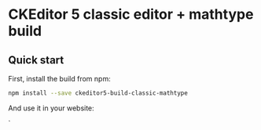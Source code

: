CKEditor 5 classic editor + mathtype build 
========================================

## Quick start

First, install the build from npm:

```bash
npm install --save ckeditor5-build-classic-mathtype
```

And use it in your website:

`